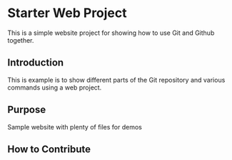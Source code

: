 # Starter Web Project

This is a simple website project for showing how to use Git and Github together.

## Introduction

This is example is to show different parts of the Git repository and various commands  using a web project.

## Purpose

Sample website with plenty of files for demos

## How to Contribute